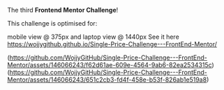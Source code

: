 The third **Frontend Mentor Challenge**!

This challenge is optimised for:

mobile view @ 375px and
laptop view @ 1440px
See it here https://wojjygithub.github.io/Single-Price-Challenge---FrontEnd-Mentor/

(https://github.com/WojjyGitHub/Single-Price-Challenge---FrontEnd-Mentor/assets/146066243/f62d61ae-609e-4564-9ab6-82ea2534315c)
(https://github.com/WojjyGitHub/Single-Price-Challenge---FrontEnd-Mentor/assets/146066243/651c2cb3-fd4f-458e-b53f-826ab1e519a8)
